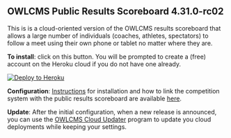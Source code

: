 ## OWLCMS Public Results Scoreboard 4.31.0-rc02

This is is a cloud-oriented version of the OWLCMS results scoreboard that allows a large number of individuals (coaches, athletes, spectators) to follow a meet using their own phone or tablet no matter where they are.

**To install**: click on this button.  You will be prompted to create a (free) account on the Heroku cloud if you do not have one already.  

[![Deploy to Heroku](https://www.herokucdn.com/deploy/button.png)](https://heroku.com/deploy?template=https://github.com/owlcms/publicresults-heroku-prerelease/tree/4.31.0-rc02)

**Configuration**: [Instructions](https://owlcms.github.io/owlcms4-prerelease/#/Remote) for installation and how to link the competition system with the public results scoreboard are available [here](https://jflamy-dev.github.io/owlcms4-prerelease/#/Remote).

**Update**: After the initial configuration, when a new release is announced, you can use the [OWLCMS Cloud Updater](https://github.com/owlcms/owlcms4-heroku-updater/) program to update you cloud deployments while keeping your settings.
